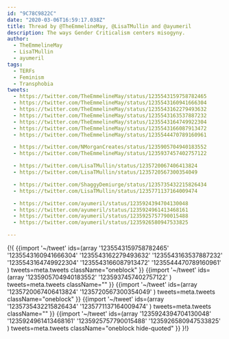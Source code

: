 ```yaml
---
id: "9C78C9822C"
date: "2020-03-06T16:59:17.038Z"
title: Thread by @TheEmmelineMay, @LisaTMullin and @ayumeril
description: The ways Gender Criticalism centers misogyny.
author:
  - TheEmmelineMay
  - LisaTMullin
  - ayumeril
tags:
  - TERFs
  - Feminism
  - Transphobia
tweets:
  - https://twitter.com/TheEmmelineMay/status/1235543159758782465
  - https://twitter.com/TheEmmelineMay/status/1235543160941666304
  - https://twitter.com/TheEmmelineMay/status/1235543162279493632
  - https://twitter.com/TheEmmelineMay/status/1235543163537887232
  - https://twitter.com/TheEmmelineMay/status/1235543164749922304
  - https://twitter.com/TheEmmelineMay/status/1235543166087913472
  - https://twitter.com/TheEmmelineMay/status/1235544470789160961

  - https://twitter.com/NMorganCreates/status/1235905704940183552
  - https://twitter.com/TheEmmelineMay/status/1235937457402757122

  - https://twitter.com/LisaTMullin/status/1235720067406413824
  - https://twitter.com/LisaTMullin/status/1235720567300354049

  - https://twitter.com/ShaggyDemiurge/status/1235735432215826434
  - https://twitter.com/LisaTMullin/status/1235771137164009474

  - https://twitter.com/ayumeril/status/1235924394704130048
  - https://twitter.com/ayumeril/status/1235924961413468161
  - https://twitter.com/ayumeril/status/1235925757790015488
  - https://twitter.com/ayumeril/status/1235926580947533825

---
```

{!{
  {{import '~/tweet' ids=(array
    '1235543159758782465'
    '1235543160941666304'
    '1235543162279493632'
    '1235543163537887232'
    '1235543164749922304'
    '1235543166087913472'
    '1235544470789160961'
  ) tweets=meta.tweets className="oneblock" }}
  {{import '~/tweet' ids=(array
    '1235905704940183552'
    '1235937457402757122'
  ) tweets=meta.tweets className="" }}
  {{import '~/tweet' ids=(array
    '1235720067406413824'
    '1235720567300354049'
  ) tweets=meta.tweets className="oneblock" }}
  {{import '~/tweet' ids=(array
    '1235735432215826434'
    '1235771137164009474'
  ) tweets=meta.tweets className="" }}
  {{import '~/tweet' ids=(array
    '1235924394704130048'
    '1235924961413468161'
    '1235925757790015488'
    '1235926580947533825'
  ) tweets=meta.tweets className="oneblock hide-quoted" }}
}!}

